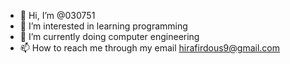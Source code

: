 - 👋 Hi, I’m @030751
- 👀 I’m interested in learning programming
- 🌱 I’m currently doing computer engineering
- 📫 How to reach me through my email hirafirdous9@gmail.com

<!---
030751/030751 is a ✨ special ✨ repository because its `README.md` (this file) appears on your GitHub profile.
You can click the Preview link to take a look at your changes.
--->
